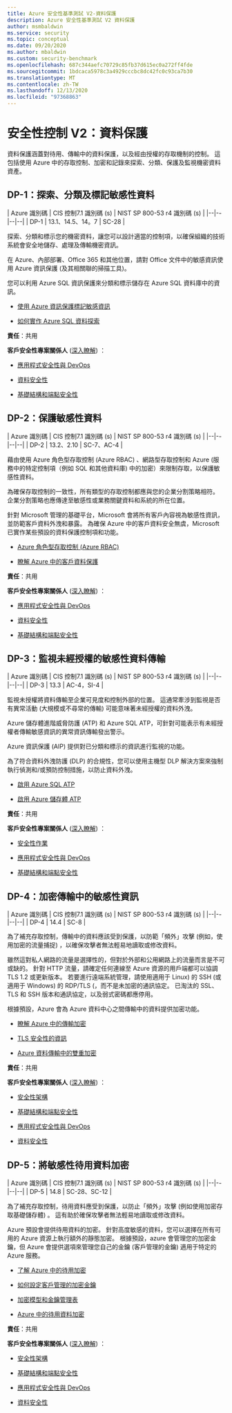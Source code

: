 ```yaml
---
title: Azure 安全性基準測試 V2-資料保護
description: Azure 安全性基準測試 V2 資料保護
author: msmbaldwin
ms.service: security
ms.topic: conceptual
ms.date: 09/20/2020
ms.author: mbaldwin
ms.custom: security-benchmark
ms.openlocfilehash: 687c344aefc70729c85fb37d615ec0a272ff4fde
ms.sourcegitcommit: 1bdcaca5978c3a4929cccbc8dc42fc0c93ca7b30
ms.translationtype: MT
ms.contentlocale: zh-TW
ms.lasthandoff: 12/13/2020
ms.locfileid: "97368863"
---
```

# <a name="security-control-v2-data-protection"></a>安全性控制 V2：資料保護

資料保護涵蓋對待用、傳輸中的資料保護，以及經由授權的存取機制的控制。 這包括使用 Azure 中的存取控制、加密和記錄來探索、分類、保護及監視機密資料資產。

## <a name="dp-1-discovery-classify-and-label-sensitive-data"></a>DP-1：探索、分類及標記敏感性資料

| Azure 識別碼 | CIS 控制7.1 識別碼 (s)  | NIST SP 800-53 r4 識別碼 (s)  |
|--|--|--|--|
| DP-1 | 13.1、14.5、14。7 | SC-28 |

探索、分類和標示您的機密資料，讓您可以設計適當的控制項，以確保組織的技術系統會安全地儲存、處理及傳輸機密資訊。 

在 Azure、內部部署、Office 365 和其他位置，請對 Office 文件中的敏感資訊使用 Azure 資訊保護 (及其相關聯的掃描工具)。 

您可以利用 Azure SQL 資訊保護來分類和標示儲存在 Azure SQL 資料庫中的資訊。

- [使用 Azure 資訊保護標記敏感資訊](/azure/information-protection/what-is-information-protection) 

- [如何實作 Azure SQL 資料探索](../../azure-sql/database/data-discovery-and-classification-overview.md)

**責任**：共用

**客戶安全性專案關係人** ([深入瞭解](/azure/cloud-adoption-framework/organize/cloud-security#security-functions)) ：

- [應用程式安全性與 DevOps](/azure/cloud-adoption-framework/organize/cloud-security-application-security-devsecops)  

- [資料安全性](/azure/cloud-adoption-framework/organize/cloud-security-data-security) 

- [基礎結構和端點安全性](/azure/cloud-adoption-framework/organize/cloud-security-infrastructure-endpoint)

## <a name="dp-2-protect-sensitive-data"></a>DP-2：保護敏感性資料

| Azure 識別碼 | CIS 控制7.1 識別碼 (s)  | NIST SP 800-53 r4 識別碼 (s)  |
|--|--|--|--|
| DP-2 | 13.2、2.10 | SC-7、AC-4 |

藉由使用 Azure 角色型存取控制 (Azure RBAC) 、網路型存取控制和 Azure (服務中的特定控制項（例如 SQL 和其他資料庫) 中的加密）來限制存取，以保護敏感性資料。 

為確保存取控制的一致性，所有類型的存取控制都應與您的企業分割策略相符。 企業分割策略也應傳達至敏感性或業務關鍵資料和系統的所在位置。

針對 Microsoft 管理的基礎平台，Microsoft 會將所有客戶內容視為敏感性資訊，並防範客戶資料外洩和暴露。 為確保 Azure 中的客戶資料安全無虞，Microsoft 已實作某些預設的資料保護控制項和功能。

- [Azure 角色型存取控制 (Azure RBAC)](../../role-based-access-control/overview.md)

- [瞭解 Azure 中的客戶資料保護](../fundamentals/protection-customer-data.md)

**責任**：共用

**客戶安全性專案關係人** ([深入瞭解](/azure/cloud-adoption-framework/organize/cloud-security#security-functions)) ：

- [應用程式安全性與 DevOps](/azure/cloud-adoption-framework/organize/cloud-security-application-security-devsecops) 

- [資料安全性](/azure/cloud-adoption-framework/organize/cloud-security-data-security)

- [基礎結構和端點安全性](/azure/cloud-adoption-framework/organize/cloud-security-infrastructure-endpoint)

## <a name="dp-3-monitor-for-unauthorized-transfer-of-sensitive-data"></a>DP-3：監視未經授權的敏感性資料傳輸

| Azure 識別碼 | CIS 控制7.1 識別碼 (s)  | NIST SP 800-53 r4 識別碼 (s)  |
|--|--|--|--|
| DP-3 | 13.3 | AC-4，SI-4 |

監視未授權將資料傳輸至企業可見度和控制外部的位置。 這通常牽涉到監視是否有異常活動 (大規模或不尋常的傳輸) 可能意味著未經授權的資料外洩。 

Azure 儲存體進階威脅防護 (ATP) 和 Azure SQL ATP，可針對可能表示有未經授權者傳輸敏感資訊的異常資訊傳輸發出警示。 

Azure 資訊保護 (AIP) 提供對已分類和標示的資訊進行監視的功能。 

為了符合資料外洩防護 (DLP) 的合規性，您可以使用主機型 DLP 解決方案來強制執行偵測和/或預防控制措施，以防止資料外洩。

- [啟用 Azure SQL ATP](../../azure-sql/database/threat-detection-overview.md)

- [啟用 Azure 儲存體 ATP](../../storage/common/azure-defender-storage-configure.md?tabs=azure-security-center)

**責任**：共用

**客戶安全性專案關係人** ([深入瞭解](/azure/cloud-adoption-framework/organize/cloud-security#security-functions)) ：

- [安全性作業](/azure/cloud-adoption-framework/organize/cloud-security) 

- [應用程式安全性與 DevOps](/azure/cloud-adoption-framework/organize/cloud-security-application-security-devsecops) 

- [基礎結構和端點安全性](/azure/cloud-adoption-framework/organize/cloud-security-infrastructure-endpoint)

## <a name="dp-4-encrypt-sensitive-information-in-transit"></a>DP-4：加密傳輸中的敏感性資訊

| Azure 識別碼 | CIS 控制7.1 識別碼 (s)  | NIST SP 800-53 r4 識別碼 (s)  |
|--|--|--|--|
| DP-4 | 14.4 | SC-8 |

為了補充存取控制，傳輸中的資料應該受到保護，以防範「頻外」攻擊 (例如，使用加密的流量捕捉) ，以確保攻擊者無法輕易地讀取或修改資料。 

雖然這對私人網路的流量是選擇性的，但對於外部和公用網路上的流量而言是不可或缺的。 針對 HTTP 流量，請確定任何連線至 Azure 資源的用戶端都可以協調 TLS 1.2 或更新版本。 若要進行遠端系統管理，請使用適用于 Linux) 的 SSH (或適用于 Windows) 的 RDP/TLS (，而不是未加密的通訊協定。 已淘汰的 SSL、TLS 和 SSH 版本和通訊協定，以及弱式密碼都應停用。  

根據預設，Azure 會為 Azure 資料中心之間傳輸中的資料提供加密功能。 

- [瞭解 Azure 中的傳輸加密](../fundamentals/encryption-overview.md#encryption-of-data-in-transit)

- [TLS 安全性的資訊](/security/engineering/solving-tls1-problem)

- [Azure 資料傳輸中的雙重加密](../fundamentals/double-encryption.md#data-in-transit)

**責任**：共用

**客戶安全性專案關係人** ([深入瞭解](/azure/cloud-adoption-framework/organize/cloud-security#security-functions)) ：

- [安全性架構](/azure/cloud-adoption-framework/organize/cloud-security-architecture) 

- [基礎結構和端點安全性](/azure/cloud-adoption-framework/organize/cloud-security-infrastructure-endpoint)

- [應用程式安全性與 DevOps](/azure/cloud-adoption-framework/organize/cloud-security-application-security-devsecops) 

- [資料安全性](/azure/cloud-adoption-framework/organize/cloud-security-data-security)

## <a name="dp-5-encrypt-sensitive-data-at-rest"></a>DP-5：將敏感性待用資料加密

| Azure 識別碼 | CIS 控制7.1 識別碼 (s)  | NIST SP 800-53 r4 識別碼 (s)  |
|--|--|--|--|
| DP-5 | 14.8 | SC-28、SC-12 |

為了補充存取控制，待用資料應受到保護，以防止「頻外」攻擊 (例如使用加密存取基礎儲存體) 。 這有助於確保攻擊者無法輕易地讀取或修改資料。 

Azure 預設會提供待用資料的加密。 針對高度敏感的資料，您可以選擇在所有可用的 Azure 資源上執行額外的靜態加密。 根據預設，azure 會管理您的加密金鑰，但 Azure 會提供選項來管理您自己的金鑰 (客戶管理的金鑰) 適用于特定的 Azure 服務。

- [了解 Azure 中的待用加密](../fundamentals/encryption-atrest.md#encryption-at-rest-in-microsoft-cloud-services)

- [如何設定客戶管理的加密金鑰](../../storage/common/customer-managed-keys-configure-key-vault.md)

- [加密模型和金鑰管理表](../fundamentals/encryption-models.md)

- [Azure 中的待用資料加密](../fundamentals/double-encryption.md#data-at-rest)

**責任**：共用

**客戶安全性專案關係人** ([深入瞭解](/azure/cloud-adoption-framework/organize/cloud-security#security-functions)) ：

- [安全性架構](/azure/cloud-adoption-framework/organize/cloud-security-architecture) 

- [基礎結構和端點安全性](/azure/cloud-adoption-framework/organize/cloud-security-infrastructure-endpoint)

- [應用程式安全性與 DevOps](/azure/cloud-adoption-framework/organize/cloud-security-application-security-devsecops)

- [資料安全性](/azure/cloud-adoption-framework/organize/cloud-security-data-security)